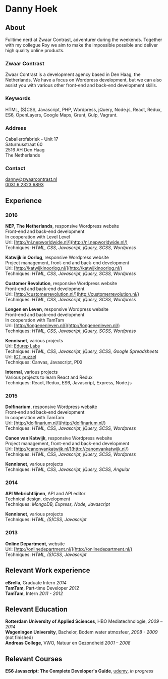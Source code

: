 # Danny Hoek
## About
Fulltime nerd at Zwaar Contrast, adventurer during the weekends. Together with my collegue Roy we aim to make the impossible possible and deliver high quality online products.
### Zwaar Contrast
Zwaar Contrast is a development agency based in Den Haag, the Netherlands. We have a focus on Wordpress development, but we can also assist you with various other front-end and back-end development skills. 

### Keywords
HTML, (S)CSS, Javascript, PHP, Wordpress, jQuery, Node.js, React, Redux, ES6, OpenLayers, Google Maps, Grunt, Gulp, Vagrant.

### Address
Caballerofabriek - Unit 17  
Saturnusstraat 60  
2516 AH Den Haag  
The Netherlands
### Contact

[danny@zwaarcontrast.nl](mailto:danny@zwaarcontrast.nl)  
[0031 6 2323 6893](tel:+31623236893)

## Experience

### 2016  
**NEP, The Netherlands**, responsive Wordpress website  
Front-end and back-end development  
In cooperation with Level Level  
Url: [http://nl.nepworldwide.nl/](http://nl.nepworldwide.nl/)  
Techniques: _HTML, CSS, Javascript, jQuery, SCSS, Wordpress_

**Katwijk in Oorlog**, responsive Wordpress website  
Project management, front-end and back-end development   
Url: [http://katwijkinoorlog.nl/](http://katwijkinoorlog.nl/)  
Techniques: _HTML, CSS, Javascript, jQuery, SCSS, Wordpress_

**Customer Revolution**, responsive Wordpress website  
Front-end and back-end development   
Url: [http://customerrevolution.nl/](http://customerrevolution.nl/)  
Techniques: _HTML, CSS, Javascript, jQuery, SCSS, Wordpress_

**Longen en Leven**, responsive Wordpress website  
Front-end and back-end development   
In cooperation with TamTam  
Url: [http://longenenleven.nl/](http://longenenleven.nl/)  
Techniques: _HTML, CSS, Javascript, jQuery, SCSS, Wordpress_

**Kennisnet**, various projects  
Url: [Edurep Labs](http://labs.edurep.nl/)  
Techniques: _HTML, CSS, Javascript, jQuery, SCSS, Google Spreadsheets_  
Url: [ICT puzzel](https://ict-puzzel.kennisnet.nl/)  
Techniques: Canvas, Javascript, PIXI

**Internal**, various projects  
Various projects to learn React and Redux  
Techniques: React, Redux, ES6, Javascript, Express, Node.js  

### 2015

**Dolfinarium**, responsive Wordpress website  
Front-end and back-end development   
In cooperation with TamTam  
Url: [http://dolfinarium.nl/](http://dolfinarium.nl/)  
Techniques: _HTML, CSS, Javascript, jQuery, SCSS, Wordpress_

**Canon van Katwijk**, responsive Wordpress website  
Project management, front-end and back-end development   
Url: [http://canonvankatwijk.nl/](http://canonvankatwijk.nl/)   
Techniques: _HTML, CSS, Javascript, jQuery, SCSS, Wordpress_

**Kennisnet**, various projects  
Techniques: _HTML, CSS, Javascript, jQuery, SCSS, Angular_

### 2014  
**API Webrichtlijnen**, API and API editor  
Technical design, development  
Techniques: _MongoDB, Express, Node, Javascript_

**Kennisnet**, various projects  
Techniques: _HTML, (S)CSS, Javascript_

### 2013
**Online Department**, website  
Url: [http://onlinedepartment.nl/](http://onlinedepartment.nl/)   
Techniques: _HTML, (S)CSS, Javascript_

## Relevant Work experience

**eBrella**, Graduate Intern _2014_  
**TamTam**, Part-time Developer _2012_  
**TamTam**, Intern _2011 - 2012_  

## Relevant Education  

**Rotterdam University of Applied Sciences**, HBO Mediatechnologie, _2009 – 2014_  
**Wageningen University**, Bachelor, Bodem water atmosfeer, _2008 - 2009_ (not finished)  
**Andreas College**, VWO, Natuur en Gezondheid _2001 – 2008_

## Relevant Courses  

**ES6 Javascript: The Complete Developer's Guide**, [udemy](https://www.udemy.com/javascript-es6-tutorial/learn/v4/overview), _in progress_
